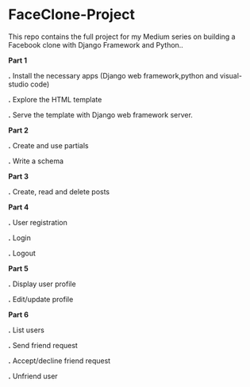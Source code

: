 # FaceClone-Project
This repo contains the full project for my Medium series on building a Facebook clone with Django Framework and Python..


**Part 1**

**.** Install the necessary apps (Django web framework,python and visual-studio code)

**.** Explore the HTML template

**.** Serve the template with Django web framework server.

**Part 2**

****.**** Create and use partials

**.** Write a schema

**Part 3**

**.** Create, read and delete posts

**Part 4**

**.** User registration

**.** Login

**.** Logout

**Part 5**

**.** Display user profile

**.** Edit/update profile

**Part 6**

**.** List users  

**.** Send friend request

**.** Accept/decline friend request

**.** Unfriend user


